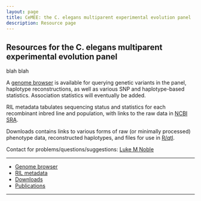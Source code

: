 ```yaml
---
layout: page
title: CeMEE: the C. elegans multiparent experimental evolution panel
description: Resource page
---
```


## Resources for the C. elegans multiparent experimental evolution panel

blah blah

A [genome browser](https://lukemn.github.io/cemee_jbrowse) is available for querying genetic variants in the panel, haplotype reconstructions, as well as various SNP and haplotype-based statistics. Association statistics will eventually be added.

RIL metadata tabulates sequencing status and statistics for each recombinant inbred line and population, with links to the raw data in [NCBI SRA](https://www.ncbi.nlm.nih.gov/sra).

Downloads contains links to various forms of raw (or minimally processed) phenotype data, reconstructed haplotypes, and files for use in [R/qtl](http://www.rqtl.org/). 

Contact for problems/questions/suggestions: [Luke M Noble](luke.noble@gmail.com)

---

- [Genome browser](https://lukemn.github.io/cemee_jbrowse)
- [RIL metadata](pages/rilMeta.html)
- [Downloads](pages/links.html)
- [Publications](pages/publications.html)

---



